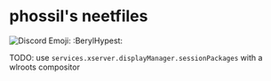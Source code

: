 # phossil's neetfiles

![Discord Emoji: `:BerylHypest:`](https://cdn.discordapp.com/emojis/734085578026647582.gif)

TODO: use `services.xserver.displayManager.sessionPackages` with a wlroots compositor